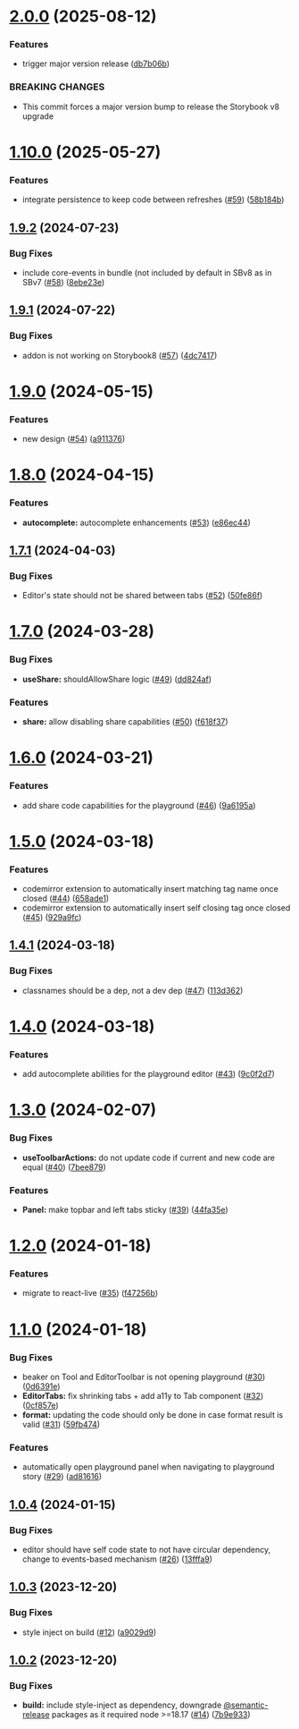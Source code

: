# [2.0.0](https://github.com/mondaycom/storybook-addon-playground/compare/v1.10.0...v2.0.0) (2025-08-12)


### Features

* trigger major version release ([db7b06b](https://github.com/mondaycom/storybook-addon-playground/commit/db7b06b6b478a196901b50338c342671636c904c))


### BREAKING CHANGES

* This commit forces a major version bump to release the Storybook v8 upgrade

# [1.10.0](https://github.com/mondaycom/storybook-addon-playground/compare/v1.9.2...v1.10.0) (2025-05-27)


### Features

* integrate persistence to keep code between refreshes ([#59](https://github.com/mondaycom/storybook-addon-playground/issues/59)) ([58b184b](https://github.com/mondaycom/storybook-addon-playground/commit/58b184b3c581307555e65fb65b8687c2f3a0e55f))

## [1.9.2](https://github.com/mondaycom/storybook-addon-playground/compare/v1.9.1...v1.9.2) (2024-07-23)


### Bug Fixes

* include core-events in bundle (not included by default in SBv8 as in SBv7 ([#58](https://github.com/mondaycom/storybook-addon-playground/issues/58)) ([8ebe23e](https://github.com/mondaycom/storybook-addon-playground/commit/8ebe23e7f9c9e4e30485765352a78b8c285b20fb))

## [1.9.1](https://github.com/mondaycom/storybook-addon-playground/compare/v1.9.0...v1.9.1) (2024-07-22)


### Bug Fixes

* addon is not working on Storybook8 ([#57](https://github.com/mondaycom/storybook-addon-playground/issues/57)) ([4dc7417](https://github.com/mondaycom/storybook-addon-playground/commit/4dc7417f1245b6d5b9e6f2f97f241e3b9b98bac0))

# [1.9.0](https://github.com/mondaycom/storybook-addon-playground/compare/v1.8.0...v1.9.0) (2024-05-15)


### Features

* new design ([#54](https://github.com/mondaycom/storybook-addon-playground/issues/54)) ([a911376](https://github.com/mondaycom/storybook-addon-playground/commit/a91137689566a3702683d2a543401c27bd09818f))

# [1.8.0](https://github.com/mondaycom/storybook-addon-playground/compare/v1.7.1...v1.8.0) (2024-04-15)


### Features

* **autocomplete:** autocomplete enhancements ([#53](https://github.com/mondaycom/storybook-addon-playground/issues/53)) ([e86ec44](https://github.com/mondaycom/storybook-addon-playground/commit/e86ec4438e1ce59d06644c82a38d65d878c82371))

## [1.7.1](https://github.com/mondaycom/storybook-addon-playground/compare/v1.7.0...v1.7.1) (2024-04-03)


### Bug Fixes

* Editor's state should not be shared between tabs ([#52](https://github.com/mondaycom/storybook-addon-playground/issues/52)) ([50fe86f](https://github.com/mondaycom/storybook-addon-playground/commit/50fe86f9a1b6a3d73e5b55824661a019a5906110))

# [1.7.0](https://github.com/mondaycom/storybook-addon-playground/compare/v1.6.0...v1.7.0) (2024-03-28)


### Bug Fixes

* **useShare:** shouldAllowShare logic ([#49](https://github.com/mondaycom/storybook-addon-playground/issues/49)) ([dd824af](https://github.com/mondaycom/storybook-addon-playground/commit/dd824af1c6bbb8d1bbb39c08d20153aa90bca0d6))


### Features

* **share:** allow disabling share capabilities ([#50](https://github.com/mondaycom/storybook-addon-playground/issues/50)) ([f618f37](https://github.com/mondaycom/storybook-addon-playground/commit/f618f37a1cb2eeed9945abd3f94bedb9127a1d94))

# [1.6.0](https://github.com/mondaycom/storybook-addon-playground/compare/v1.5.0...v1.6.0) (2024-03-21)


### Features

* add share code capabilities for the playground ([#46](https://github.com/mondaycom/storybook-addon-playground/issues/46)) ([9a6195a](https://github.com/mondaycom/storybook-addon-playground/commit/9a6195a4f5a68e3e15cc09cced19f4a51ad1e773))

# [1.5.0](https://github.com/mondaycom/storybook-addon-playground/compare/v1.4.1...v1.5.0) (2024-03-18)


### Features

* codemirror extension to automatically insert matching tag name once closed ([#44](https://github.com/mondaycom/storybook-addon-playground/issues/44)) ([658ade1](https://github.com/mondaycom/storybook-addon-playground/commit/658ade1c3bcd001435253924480b8f419a3e6d9d))
* codemirror extension to automatically insert self closing tag once closed ([#45](https://github.com/mondaycom/storybook-addon-playground/issues/45)) ([929a9fc](https://github.com/mondaycom/storybook-addon-playground/commit/929a9fccdf236f4faa523044e224ab78e2e61a67))

## [1.4.1](https://github.com/mondaycom/storybook-addon-playground/compare/v1.4.0...v1.4.1) (2024-03-18)


### Bug Fixes

* classnames should be a dep, not a dev dep ([#47](https://github.com/mondaycom/storybook-addon-playground/issues/47)) ([113d362](https://github.com/mondaycom/storybook-addon-playground/commit/113d3623874f125741676d3b104c3343281be72d))

# [1.4.0](https://github.com/mondaycom/storybook-addon-playground/compare/v1.3.0...v1.4.0) (2024-03-18)


### Features

* add autocomplete abilities for the playground editor ([#43](https://github.com/mondaycom/storybook-addon-playground/issues/43)) ([9c0f2d7](https://github.com/mondaycom/storybook-addon-playground/commit/9c0f2d773f6f91ad44ca686d3a229faf8d54f80c))

# [1.3.0](https://github.com/mondaycom/storybook-addon-playground/compare/v1.2.0...v1.3.0) (2024-02-07)


### Bug Fixes

* **useToolbarActions:** do not update code if current and new code are equal ([#40](https://github.com/mondaycom/storybook-addon-playground/issues/40)) ([7bee879](https://github.com/mondaycom/storybook-addon-playground/commit/7bee879eac18ee2371a6f12f45dca5dc84f9a4a8))


### Features

* **Panel:** make topbar and left tabs sticky ([#39](https://github.com/mondaycom/storybook-addon-playground/issues/39)) ([44fa35e](https://github.com/mondaycom/storybook-addon-playground/commit/44fa35e84a026a3f733bcb9f21b19e9d11d352fa))

# [1.2.0](https://github.com/mondaycom/storybook-addon-playground/compare/v1.1.0...v1.2.0) (2024-01-18)


### Features

* migrate to react-live ([#35](https://github.com/mondaycom/storybook-addon-playground/issues/35)) ([f47256b](https://github.com/mondaycom/storybook-addon-playground/commit/f47256ba4283ac0e39a38030f9f4c6ca1fa9c121))

# [1.1.0](https://github.com/mondaycom/storybook-addon-playground/compare/v1.0.4...v1.1.0) (2024-01-18)


### Bug Fixes

* beaker on Tool and EditorToolbar is not opening playground ([#30](https://github.com/mondaycom/storybook-addon-playground/issues/30)) ([0d6391e](https://github.com/mondaycom/storybook-addon-playground/commit/0d6391e66430de356998e05f102fa8f930447ebb))
* **EditorTabs:** fix shrinking tabs + add a11y to Tab component ([#32](https://github.com/mondaycom/storybook-addon-playground/issues/32)) ([0cf857e](https://github.com/mondaycom/storybook-addon-playground/commit/0cf857e23b6a631e34a1a8f3d55df7551b04ec2c))
* **format:** updating the code should only be done in case format result is valid ([#31](https://github.com/mondaycom/storybook-addon-playground/issues/31)) ([59fb474](https://github.com/mondaycom/storybook-addon-playground/commit/59fb4740251fcb72151312167d2178b7ea4d09e4))


### Features

* automatically open playground panel when navigating to playground story ([#29](https://github.com/mondaycom/storybook-addon-playground/issues/29)) ([ad81616](https://github.com/mondaycom/storybook-addon-playground/commit/ad816166584c00af8d132501fa82756893c23a4e))

## [1.0.4](https://github.com/mondaycom/storybook-addon-playground/compare/v1.0.3...v1.0.4) (2024-01-15)


### Bug Fixes

* editor should have self code state to not have circular dependency, change to events-based mechanism ([#26](https://github.com/mondaycom/storybook-addon-playground/issues/26)) ([13fffa9](https://github.com/mondaycom/storybook-addon-playground/commit/13fffa9395f042e7448217945feb5fd7d7dbf0bc))

## [1.0.3](https://github.com/mondaycom/storybook-addon-playground/compare/v1.0.2...v1.0.3) (2023-12-20)


### Bug Fixes

* style inject on build ([#12](https://github.com/mondaycom/storybook-addon-playground/issues/12)) ([a9029d9](https://github.com/mondaycom/storybook-addon-playground/commit/a9029d9af617fb4e9a202adf6a9b262fad451e2b))

## [1.0.2](https://github.com/mondaycom/storybook-addon-playground/compare/v1.0.1...v1.0.2) (2023-12-20)


### Bug Fixes

* **build:** include style-inject as dependency, downgrade [@semantic-release](https://github.com/semantic-release) packages as it required node >=18.17 ([#14](https://github.com/mondaycom/storybook-addon-playground/issues/14)) ([7b9e933](https://github.com/mondaycom/storybook-addon-playground/commit/7b9e933ce481cfabdcbfb06e61827e22a7a5ff89))

